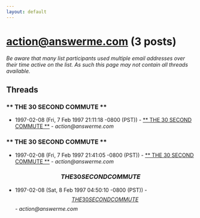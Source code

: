 ```yaml
---
layout: default
---
```


# action@answerme.com (3 posts)

_Be aware that many list participants used multiple email addresses over their time active on the list. As such this page may not contain all threads available._

## Threads

### ** THE 30 SECOND COMMUTE **
+ 1997-02-08 (Fri, 7 Feb 1997 21:11:18 -0800 (PST)) - [** THE 30 SECOND COMMUTE **](/archive/1997/02/18589d4f1064271ee791e1948127ba4bd3ff3b13c408ce6f86ba1a8f2fc10446) - _action@answerme.com_

### ** THE 30 SECOND COMMUTE **
+ 1997-02-08 (Fri, 7 Feb 1997 21:41:05 -0800 (PST)) - [** THE 30 SECOND COMMUTE **](/archive/1997/02/d43f0a33b897777e882cd6523c97a33ac9fa927128d704e296bc53c76ffa7bc7) - _action@answerme.com_

### $$ THE 30 SECOND COMMUTE $$
+ 1997-02-08 (Sat, 8 Feb 1997 04:50:10 -0800 (PST)) - [$$ THE 30 SECOND COMMUTE $$](/archive/1997/02/d59abc6afeb6e81d6722e73f8e25796c64b7eb3c3c5184ccebb4d6cdb570a2f1) - _action@answerme.com_

